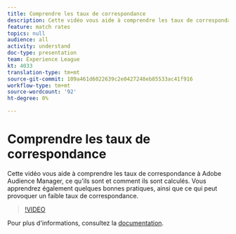 ```yaml
---
title: Comprendre les taux de correspondance
description: Cette vidéo vous aide à comprendre les taux de correspondance à Adobe Audience Manager, ce qu'ils sont et comment ils sont calculés. Vous apprendrez également quelques bonnes pratiques, ainsi que ce qui peut provoquer un faible taux de correspondance.
feature: match rates
topics: null
audience: all
activity: understand
doc-type: presentation
team: Experience League
kt: 4033
translation-type: tm+mt
source-git-commit: 109a461d6022639c2e0427248eb85533ac41f916
workflow-type: tm+mt
source-wordcount: '92'
ht-degree: 0%

---
```



# Comprendre les taux de correspondance

Cette vidéo vous aide à comprendre les taux de correspondance à Adobe Audience Manager, ce qu&#39;ils sont et comment ils sont calculés. Vous apprendrez également quelques bonnes pratiques, ainsi que ce qui peut provoquer un faible taux de correspondance.

>[!VIDEO](https://video.tv.adobe.com/v/29830/?quality=12)

Pour plus d&#39;informations, consultez la [documentation](https://docs.adobe.com/help/en/audience-manager/user-guide/features/addressable-audiences.html).
